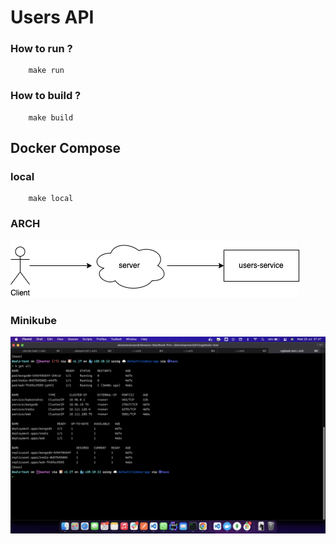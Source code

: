 # Users API

### How to run ?

```
    make run
```

### How to build ?

```
    make build
```

## Docker Compose

### local

```
    make local
```

### ARCH

![arch](./docs/arch.png)

### Minikube

![arch](./docs/pods.png)
